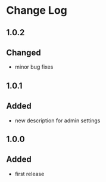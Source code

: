 # Change Log

## 1.0.2
## Changed
- minor bug fixes

## 1.0.1
## Added
- new description for admin settings

## 1.0.0
## Added
- first release
